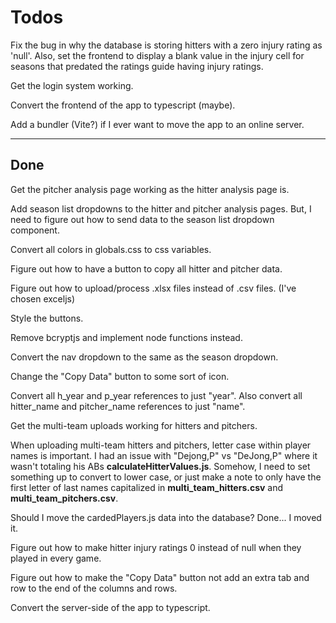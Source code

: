 # Todos

Fix the bug in why the database is storing hitters with a zero injury rating as 'null'. Also, set the frontend to display a blank value in the injury cell for seasons that predated the ratings guide having injury ratings.

Get the login system working.

Convert the frontend of the app to typescript (maybe).

Add a bundler (Vite?) if I ever want to move the app to an online server.

---

## Done

Get the pitcher analysis page working as the hitter analysis page is.

Add season list dropdowns to the hitter and pitcher analysis pages. But, I need to figure out how to send data to the season list dropdown component.

Convert all colors in globals.css to css variables.

Figure out how to have a button to copy all hitter and pitcher data.

Figure out how to upload/process .xlsx files instead of .csv files. (I've chosen exceljs)

Style the buttons.

Remove bcryptjs and implement node functions instead.

Convert the nav dropdown to the same as the season dropdown.

Change the "Copy Data" button to some sort of icon.

Convert all h_year and p_year references to just "year". Also convert all hitter_name and pitcher_name references to just "name".

Get the multi-team uploads working for hitters and pitchers.

When uploading multi-team hitters and pitchers, letter case within player names is important. I had an issue with "Dejong,P" vs "DeJong,P" where it wasn't totaling his ABs **calculateHitterValues.js**. Somehow, I need to set something up to convert to lower case, or just make a note to only have the first letter of last names capitalized in **multi_team_hitters.csv** and **multi_team_pitchers.csv**.

Should I move the cardedPlayers.js data into the database? Done... I moved it.

Figure out how to make hitter injury ratings 0 instead of null when they played in every game.

Figure out how to make the "Copy Data" button not add an extra tab and row to the end of the columns and rows.

Convert the server-side of the app to typescript.